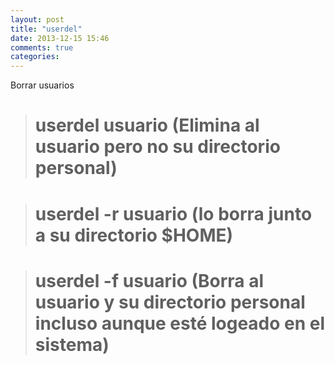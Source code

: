 ```yaml
---
layout: post
title: "userdel"
date: 2013-12-15 15:46
comments: true
categories: 
---
```

Borrar usuarios

># userdel usuario (Elimina al usuario pero no su directorio personal)

># userdel -r usuario (lo borra junto a su directorio $HOME)

># userdel -f usuario (Borra al usuario y su directorio personal incluso aunque esté logeado en el sistema)

